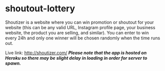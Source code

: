 # shoutout-lottery
Shoutizer is a website where you can win promotion or shoutout for your website (this can be any valid URL, Instagram profile page, your business website, the product you are selling, and similar). You can enter to win every 24h and only one winner will be chosen randomly when the time runs out.

Live link: http://shoutizer.com/ ***Please note that the app is hosted on Heroku so there may be slight delay in loading in order for server to spawn.***
